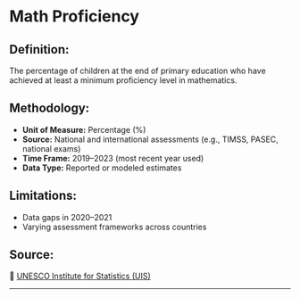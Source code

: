 # **Math Proficiency**

## **Definition:**  

The percentage of children at the end of primary education who have achieved
 at least a minimum proficiency level in mathematics.

## **Methodology:**  

- **Unit of Measure:** Percentage (%)  
- **Source:** National and international assessments
   (e.g., TIMSS, PASEC, national exams)  
- **Time Frame:** 2019–2023 (most recent year used)  
- **Data Type:** Reported or modeled estimates

## **Limitations:**  

- Data gaps in 2020–2021  
- Varying assessment frameworks across countries

## **Source:**  

🔗
[UNESCO Institute for Statistics (UIS)](https://databrowser.uis.unesco.org/browser/EDUCATION/UIS-SDG4Monitoring)

---
